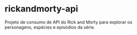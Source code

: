 # rickandmorty-api
Projeto de consumo de API do Rick and Morty para explorar os personagens, espécies e episódios da série.
